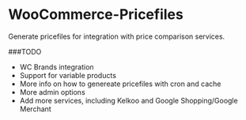 WooCommerce-Pricefiles
======================

Generate pricefiles for integration with price comparison services.



###TODO
- WC Brands integration
- Support for variable products
- More info on how to genereate pricefiles with cron and cache
- More admin options
- Add more services, including Kelkoo and Google Shopping/Google Merchant
